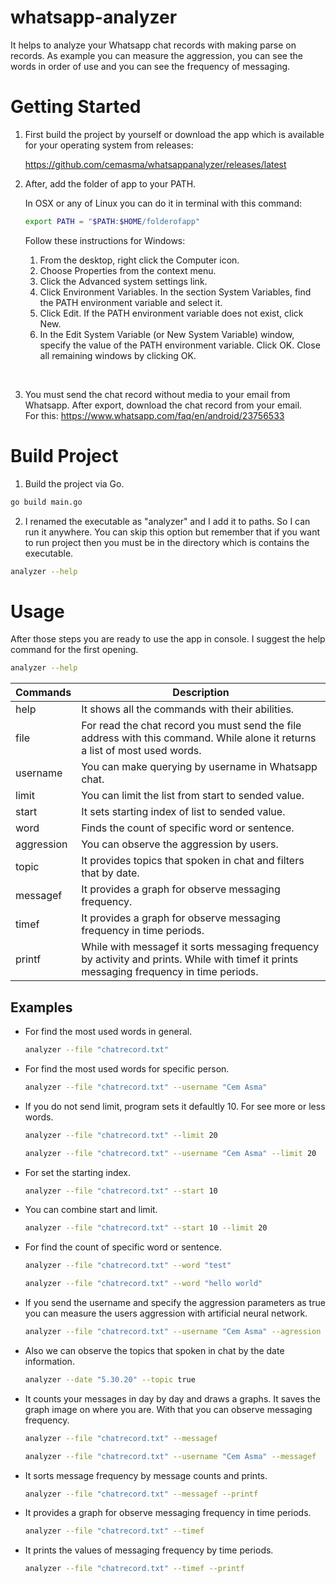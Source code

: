 # whatsapp-analyzer

It helps to analyze your Whatsapp chat records with making parse on records. As example you can measure the aggression, you can see the words in order of use and you can see the frequency of messaging.


# Getting Started

1. First build the project by yourself or download the app which is available for your operating system from releases:

    https://github.com/cemasma/whatsappanalyzer/releases/latest

2. After, add the folder of app to your PATH.

    In OSX or any of Linux you can do it in terminal with this command:
    ```sh
    export PATH = "$PATH:$HOME/folderofapp"
    ```

    Follow these instructions for Windows:
    1. From the desktop, right click the Computer icon.
    2. Choose Properties from the context menu.
    3. Click the Advanced system settings link.
    4. Click Environment Variables. In the section System Variables, find the PATH environment variable and select it.
    5. Click Edit. If the PATH environment variable does not exist, click New.
    6. In the Edit System Variable (or New System Variable) window, specify the value of the PATH environment variable. Click OK. Close all remaining windows by clicking OK.

<br>

3. You must send the chat record without media to your email from Whatsapp. After export, download the chat record from your email.
<br>For this: https://www.whatsapp.com/faq/en/android/23756533

# Build Project

1. Build the project via Go.
```sh
go build main.go
```

2. I renamed the executable as "analyzer" and I add it to paths. So I can run it anywhere. You can skip this option but remember that if you want to run project then you must be in the directory which is contains the executable.

```sh
analyzer --help
```

# Usage

After those steps you are ready to use the app in console. I suggest the help command for the first opening.

```sh
analyzer --help
```

| Commands  | Description                                                                |
|-----------|----------------------------------------------------------------------------|
| help      | It shows all the commands with their abilities.                            |
| file      | For read the chat record you must send the file address with this command. While alone it returns a list of most used words.                                                                 |
| username  | You can make querying by username in Whatsapp chat.                        |
| limit     | You can limit the list from start to sended value.                         |
| start     | It sets starting index of list to sended value.                            |
| word      | Finds the count of specific word or sentence.                              |
| aggression| You can observe the aggression by users.                                   |
| topic     | It provides topics that spoken in chat and filters that by date.           |
| messagef  | It provides a graph for observe messaging frequency.                       |
| timef     | It provides a graph for observe messaging frequency in time periods.       |
| printf    | While with messagef it sorts messaging frequency by activity and prints. While with timef it prints messaging frequency in time periods.|


## Examples

* For find the most used words in general.
    ```sh
    analyzer --file "chatrecord.txt"
    ```

* For find the most used words for specific person.
    ```sh
    analyzer --file "chatrecord.txt" --username "Cem Asma"
    ```

* If you do not send limit, program sets it defaultly 10. For see more or less words.
    ```sh
    analyzer --file "chatrecord.txt" --limit 20
    ```

    ```sh
    analyzer --file "chatrecord.txt" --username "Cem Asma" --limit 20
    ```

* For set the starting index.
    ```sh
    analyzer --file "chatrecord.txt" --start 10
    ```

* You can combine start and limit.
    ```sh
    analyzer --file "chatrecord.txt" --start 10 --limit 20
    ```

* For find the count of specific word or sentence.
    ```sh
    analyzer --file "chatrecord.txt" --word "test"
    ```

    ```sh
    analyzer --file "chatrecord.txt" --word "hello world"
    ```

* If you send the username and specify the aggression parameters as true you can measure the users aggression with artificial neural network.

    ```sh
    analyzer --file "chatrecord.txt" --username "Cem Asma" --agression true
    ```

* Also we can observe the topics that spoken in chat by the date information.

    ```sh
    analyzer --date "5.30.20" --topic true
    ```

* It counts your messages in day  by day and draws a graphs. It saves the graph image on where you are. With that you can observe messaging frequency.
    ```sh
    analyzer --file "chatrecord.txt" --messagef
    ```

    ```sh
    analyzer --file "chatrecord.txt" --username "Cem Asma" --messagef
    ```

* It sorts message frequency by message counts and prints.
    ```sh
    analyzer --file "chatrecord.txt" --messagef --printf
    ```

* It provides a graph for observe messaging frequency in time periods.
    ```sh
    analyzer --file "chatrecord.txt" --timef
    ```

* It prints the values of messaging frequency by time periods.
    ```sh
    analyzer --file "chatrecord.txt" --timef --printf
    ```
